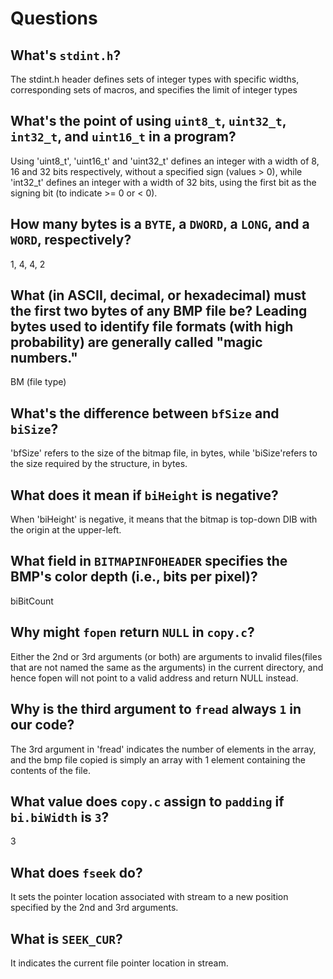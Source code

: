 # Questions

## What's `stdint.h`?

The stdint.h header defines sets of integer types with specific widths, corresponding sets of macros, and specifies the limit of integer types

## What's the point of using `uint8_t`, `uint32_t`, `int32_t`, and `uint16_t` in a program?

Using 'uint8_t', 'uint16_t' and 'uint32_t' defines an integer with a width of 8, 16 and 32 bits respectively, without a specified sign (values > 0), while 'int32_t' defines an integer with a width of 32 bits, using the first bit as the signing bit (to indicate >= 0 or < 0).

## How many bytes is a `BYTE`, a `DWORD`, a `LONG`, and a `WORD`, respectively?

1, 4, 4, 2

## What (in ASCII, decimal, or hexadecimal) must the first two bytes of any BMP file be? Leading bytes used to identify file formats (with high probability) are generally called "magic numbers."

BM (file type)

## What's the difference between `bfSize` and `biSize`?

'bfSize' refers to the size of the bitmap file, in bytes, while 'biSize'refers to the size required by the structure, in bytes.

## What does it mean if `biHeight` is negative?

When 'biHeight' is negative, it means that the bitmap is top-down DIB with the origin at the upper-left.

## What field in `BITMAPINFOHEADER` specifies the BMP's color depth (i.e., bits per pixel)?

biBitCount

## Why might `fopen` return `NULL` in `copy.c`?

Either the 2nd or 3rd arguments (or both) are arguments to invalid files(files that are not named the same as the arguments) in the current directory, and hence fopen will not point to a valid address and return NULL instead.

## Why is the third argument to `fread` always `1` in our code?

The 3rd argument in 'fread' indicates the number of elements in the array, and the bmp file copied is simply an array with 1 element containing the contents of the file.

## What value does `copy.c` assign to `padding` if `bi.biWidth` is `3`?

3

## What does `fseek` do?

It sets the pointer location associated with stream to a new position specified by the 2nd and 3rd arguments.

## What is `SEEK_CUR`?

It indicates the current file pointer location in stream.
